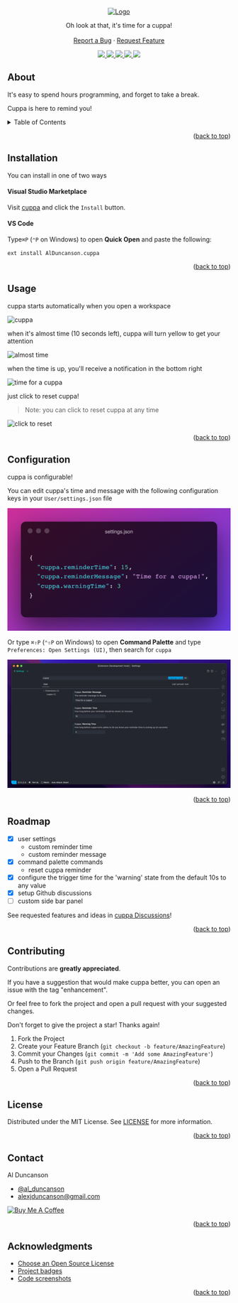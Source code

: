 <div id="top"></div>

<!-- TODO shields -->
<!-- https://www.markdownguide.org/basic-syntax/#reference-style-links -->

<br />
<div align="center">
  <a href="https://github.com/alDuncanson/cuppa">
    <img src="https://raw.githubusercontent.com/alDuncanson/cuppa/main/images/logo/cuppa_logo_full.png" alt="Logo" height="144">
  </a>
  <p align="center">
    Oh look at that, it's time for a cuppa!
    <br />
    <br />
    <a href="https://github.com/alDuncanson/cuppa/issues">Report a Bug</a>
    ·
    <a href="https://github.com/alDuncanson/cuppa/issues">Request Feature</a>
  </p>
</div>

<div align="center">
	<a href="https://github.com/alDuncanson/cuppa/issues">
    <img src="https://img.shields.io/github/issues/alDuncanson/cuppa">
  </a>
	<a href="https://github.com/alDuncanson/cuppa/blob/main/LICENSE">
    <img src="https://img.shields.io/github/license/alDuncanson/cuppa">
  </a>
	<a href="https://marketplace.visualstudio.com/items?itemName=AlDuncanson.cuppa">
		<img src="https://img.shields.io/visual-studio-marketplace/i/AlDuncanson.cuppa">
	</a>
	<a href="https://github.com/alDuncanson/cuppa">
    <img src="https://img.shields.io/github/stars/alDuncanson/cuppa">
  </a>
	<a href="https://github.com/sponsors/alDuncanson">
		<img src="https://img.shields.io/github/sponsors/alDuncanson">
	</a>
</div>

## About

It's easy to spend hours programming, and forget to take a break.

Cuppa is here to remind you!

<details>
  <summary>Table of Contents</summary>
  <ol>
    <li><a href="#about">About</a></li>
		<li><a href="#installation">Installation</a></li>
    <li><a href="#usage">Usage</a></li>
    <li><a href="#configuration">Configuration</a></li>
    <li><a href="#roadmap">Roadmap</a></li>
    <li><a href="#contributing">Contributing</a></li>
    <li><a href="#license">License</a></li>
    <li><a href="#contact">Contact</a></li>
    <li><a href="#acknowledgments">Acknowledgments</a></li>
  </ol>
</details>

<p align="right">(<a href="#top">back to top</a>)</p>

## Installation

You can install in one of two ways

#### Visual Studio Marketplace

Visit [cuppa](https://marketplace.visualstudio.com/items?itemName=AlDuncanson.cuppa) and click the `Install` button.

#### VS Code

Type`⌘P` (`⌃P` on Windows) to open **Quick Open** and paste the following:

```
ext install AlDuncanson.cuppa
```

<p align="right">(<a href="#top">back to top</a>)</p>

## Usage

cuppa starts automatically when you open a workspace

![cuppa](https://raw.githubusercontent.com/alDuncanson/cuppa/main/images/status_bar/cuppa.gif)

when it's almost time (10 seconds left), cuppa will turn yellow to get your attention

![almost time](https://raw.githubusercontent.com/alDuncanson/cuppa/main/images/status_bar/almost_time.gif)

when the time is up, you'll receive a notification in the bottom right

![time for a cuppa](https://raw.githubusercontent.com/alDuncanson/cuppa/main/images/notifications/time_for_a_cuppa.gif)

just click to reset cuppa!

> Note: you can click to reset cuppa at any time

![click to reset](https://raw.githubusercontent.com/alDuncanson/cuppa/main/images/status_bar/reset_cuppa.gif)

<p align="right">(<a href="#top">back to top</a>)</p>

## Configuration

cuppa is configurable!

You can edit cuppa's time and message with the following configuration keys in your `User/settings.json` file

![settings json](/images/settings/json.png)

Or type `⌘⇧P` (`⌃⇧P` on Windows) to open **Command Palette** and type `Preferences: Open Settings (UI)`, then search for `cuppa`

![settings ui](/images/settings/ui.png)

<p align="right">(<a href="#top">back to top</a>)</p>

## Roadmap

- [x] user settings
  - custom reminder time
  - custom reminder message
- [x] command palette commands
  - reset cuppa reminder
- [x] configure the trigger time for the 'warning' state from the default 10s to any value
- [x] setup Github discussions
- [ ] custom side bar panel

See requested features and ideas in [cuppa Discussions](https://github.com/alDuncanson/cuppa/discussions/categories/ideas)!

<p align="right">(<a href="#top">back to top</a>)</p>

## Contributing

Contributions are **greatly appreciated**.

If you have a suggestion that would make cuppa better, you can open an issue with the tag "enhancement".

Or feel free to fork the project and open a pull request with your suggested changes.

Don't forget to give the project a star! Thanks again!

1. Fork the Project
2. Create your Feature Branch (`git checkout -b feature/AmazingFeature`)
3. Commit your Changes (`git commit -m 'Add some AmazingFeature'`)
4. Push to the Branch (`git push origin feature/AmazingFeature`)
5. Open a Pull Request

<p align="right">(<a href="#top">back to top</a>)</p>

## License

Distributed under the MIT License. See [LICENSE](https://github.com/alDuncanson/cuppa/blob/main/LICENSE) for more information.

<p align="right">(<a href="#top">back to top</a>)</p>

## Contact

Al Duncanson

- [@al_duncanson](https://twitter.com/al_duncanson)
- alexjduncanson@gmail.com

<a href='https://www.buymeacoffee.com/alduncanson' target='_blank'><img src='https://cdn.buymeacoffee.com/buttons/default-orange.png' alt='Buy Me A Coffee' height='34' width='144'></a>

<p align="right">(<a href="#top">back to top</a>)</p>

## Acknowledgments

- [Choose an Open Source License](https://choosealicense.com)
- [Project badges](https://shields.io)
- [Code screenshots](https://ray.so/)

<p align="right">(<a href="#top">back to top</a>)</p>
